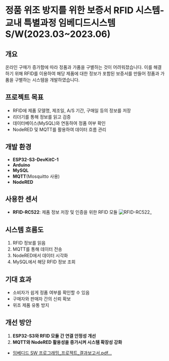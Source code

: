 # 정품 위조 방지를 위한 보증서 RFID 시스템- 교내 특별과정 임베디드시스템S/W(2023.03~2023.06)

## 개요
온라인 구매가 증가함에 따라 정품과 가품을 구별하는 것이 어려워졌습니다. 이를 해결하기 위해 RFID를 이용하여 해당 제품에 대한 정보가 포함된 보증서를 만들어 정품과 가품을 구별하는 시스템을 개발하였습니다.

## 프로젝트 목표
- RFID에 제품 모델명, 제조일, A/S 기간, 구매일 등의 정보를 저장
- 리더기를 통해 정보를 읽고 검증
- 데이터베이스(MySQL)와 연동하여 정품 여부 확인
- NodeRED 및 MQTT를 활용하여 데이터 흐름 관리

## 개발 환경
- **ESP32-S3-DevKitC-1**
- **Arduino**
- **MySQL**
- **MQTT**(Mosquitto 사용)
- **NodeRED**

## 사용한 센서
- **RFID-RC522**: 제품 정보 저장 및 인증을 위한 RFID 모듈
![RFID-RC522_](https://github.com/user-attachments/assets/4b611906-b26c-455a-87e5-bbd6091193b3)



## 시스템 흐름도
1. RFID 정보를 읽음
2. MQTT를 통해 데이터 전송
3. NodeRED에서 데이터 시각화
4. MySQL에서 해당 RFID 정보 조회


## 기대 효과
- 소비자가 쉽게 정품 여부를 확인할 수 있음
- 구매자와 판매자 간의 신뢰 확보
- 위조 제품 유통 방지

## 개선 방안
1. **ESP32-S3와 RFID 모듈 간 연결 안정성 개선**
2. **MQTT와 NodeRED 활용성을 증가시켜 시스템 확장성 강화**

- [임베디드 SW 프로그래밍_프로젝트_결과보고서.pdf…]()


